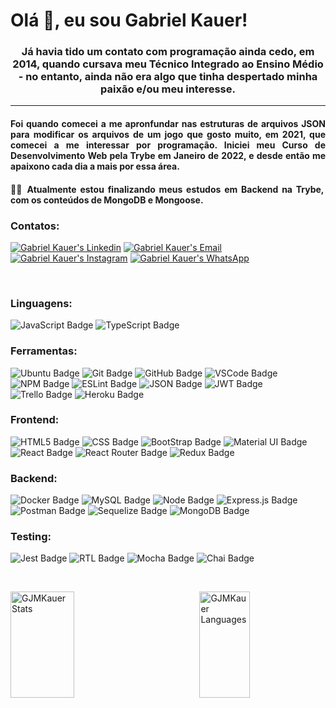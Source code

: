 <h1 align="left">Olá 👋, eu sou Gabriel Kauer!</h1>

<h3 align="center"> Já havia tido um contato com programação ainda cedo, em 2014, quando cursava meu Técnico Integrado ao Ensino Médio - no entanto, ainda não era algo que tinha despertado minha paixão e/ou meu interesse.</h3>

<hr>

<h4 align="justify">Foi quando comecei a me apronfundar nas estruturas de arquivos JSON para modificar os arquivos de um jogo que gosto muito, em 2021, que comecei a me interessar por programação. Iniciei meu Curso de Desenvolvimento Web pela Trybe em Janeiro de 2022, e desde então me apaixono cada dia a mais por essa área.</h4>

<h4 align="justify">👨‍💻 Atualmente estou finalizando meus estudos em Backend na Trybe, com os conteúdos de <b>MongoDB e Mongoose.</b></h4>

<h3 align="left">Contatos:</h3>
<p align="left">
<a href="https://www.linkedin.com/in/gjmkauer/" target="blank"><img src="https://img.shields.io/badge/LinkedIn-0077B5?style=for-the-badge&logo=linkedin&logoColor=white" alt="Gabriel Kauer's Linkedin"/></a>
<a href="mailto:gjmkauer@hotmail.com" target="blank"><img src="https://img.shields.io/badge/Gmail-D14836?style=for-the-badge&logo=gmail&logoColor=white" alt="Gabriel Kauer's Email"/></a>
<a href="http://www.instagram.com/gjmkauer/" target="blank"><img src="https://img.shields.io/badge/Instagram-E4405F?style=for-the-badge&logo=instagram&logoColor=white" alt="Gabriel Kauer's Instagram"/></a>
<a href="http://wa.me/5551986873003" target="blank"><img src="https://img.shields.io/badge/WhatsApp-25D366?style=for-the-badge&logo=whatsapp&logoColor=white" alt="Gabriel Kauer's WhatsApp"/></a>
</p>

<p>⠀</p>

<h3 align="left">Linguagens:</h3>
<p align="left">
<img src="https://img.shields.io/badge/JavaScript-323330?style=for-the-badge&logo=javascript&logoColor=F7DF1E" alt="JavaScript Badge"/>
<img src="https://img.shields.io/badge/TypeScript-007ACC?style=for-the-badge&logo=typescript&logoColor=white" alt="TypeScript Badge" />
</p>
<h3 align="left">Ferramentas:</h3>
<p align="left">
<img src="https://img.shields.io/badge/Ubuntu-E95420?style=for-the-badge&logo=ubuntu&logoColor=white" alt="Ubuntu Badge"/>
<img src="https://img.shields.io/badge/git-%23F05033.svg?style=for-the-badge&logo=git&logoColor=white" alt="Git Badge" />
<img src="https://img.shields.io/badge/github-%23121011.svg?style=for-the-badge&logo=github&logoColor=white" alt="GitHub Badge" />
<img src="https://img.shields.io/badge/VSCode-0078D4?style=for-the-badge&logo=visual%20studio%20code&logoColor=white" alt="VSCode Badge" />
<img src="https://img.shields.io/badge/NPM-%23000000.svg?style=for-the-badge&logo=npm&logoColor=white" alt="NPM Badge" />
<img src="https://img.shields.io/badge/eslint-3A33D1?style=for-the-badge&logo=eslint&logoColor=white" alt="ESLint Badge" />
<img src="https://img.shields.io/badge/json-5E5C5C?style=for-the-badge&logo=json&logoColor=white" alt="JSON Badge"/>
<img src="https://img.shields.io/badge/JWT-000000?style=for-the-badge&logo=JSON%20web%20tokens&logoColor=white" alt="JWT Badge" />
<img src="https://img.shields.io/badge/Trello-0052CC?style=for-the-badge&logo=trello&logoColor=white" alt="Trello Badge"/>
<img src="https://img.shields.io/badge/heroku-%23430098.svg?style=for-the-badge&logo=heroku&logoColor=white" alt="Heroku Badge"/>
 </p>

<h3 align="left">Frontend:</h3>
<p align="left">
<img src="https://img.shields.io/badge/HTML5-E34F26?style=for-the-badge&logo=html5&logoColor=white" alt="HTML5 Badge"/>
<img src="https://img.shields.io/badge/CSS3-1572B6?style=for-the-badge&logo=css3&logoColor=white" alt="CSS Badge"/>
<img src="https://img.shields.io/badge/bootstrap-%23563D7C.svg?style=for-the-badge&logo=bootstrap&logoColor=white" alt="BootStrap Badge"/>
<img src="https://img.shields.io/badge/MUI-%230081CB.svg?style=for-the-badge&logo=mui&logoColor=white" alt="Material UI Badge"/>
<img src="https://img.shields.io/badge/React-20232A?style=for-the-badge&logo=react&logoColor=61DAFB" alt="React Badge"/>
<img src="https://img.shields.io/badge/React_Router-CA4245?style=for-the-badge&logo=react-router&logoColor=white" alt="React Router Badge"/>
<img src="https://img.shields.io/badge/Redux-593D88?style=for-the-badge&logo=redux&logoColor=white" alt="Redux Badge"/>
 </p>
<h3 align="left">Backend:</h3>
<p align="left">
<img src="https://img.shields.io/badge/Docker-2CA5E0?style=for-the-badge&logo=docker&logoColor=white" alt="Docker Badge"/>
<img src="https://img.shields.io/badge/MySQL-005C84?style=for-the-badge&logo=mysql&logoColor=white" alt="MySQL Badge"/>
<img src="https://img.shields.io/badge/Node.js-339933?style=for-the-badge&logo=nodedotjs&logoColor=white" alt="Node Badge"/>
<img src="https://img.shields.io/badge/Express.js-000000?style=for-the-badge&logo=express&logoColor=white" alt="Express.js Badge"/>
<img src="https://img.shields.io/badge/Postman-FF6C37?style=for-the-badge&logo=Postman&logoColor=white" alt="Postman Badge"/>
<img src="https://img.shields.io/badge/Sequelize-52B0E7?style=for-the-badge&logo=Sequelize&logoColor=white" alt="Sequelize Badge"/>
<img src="https://img.shields.io/badge/MongoDB-4EA94B?style=for-the-badge&logo=mongodb&logoColor=white" alt="MongoDB Badge"/>
 </p>
<h3 align="left">Testing:</h3>
<p align="left">
<img src="https://img.shields.io/badge/Jest-C21325?style=for-the-badge&logo=jest&logoColor=white" alt="Jest Badge" />
<img src="https://img.shields.io/badge/-TestingLibrary-%23E33332?style=for-the-badge&logo=testing-library&logoColor=white" alt="RTL Badge"/>
<img src="https://img.shields.io/badge/Mocha-8D6748?style=for-the-badge&logo=Mocha&logoColor=white" alt="Mocha Badge" />
<img src="https://img.shields.io/badge/chai-A30701?style=for-the-badge&logo=chai&logoColor=white" alt="Chai Badge"/>
 </p>

<p>⠀</p>

<a href="https://github.com/GJMKauer"><img src="https://github-readme-stats.vercel.app/api?username=gjmkauer&show_icons=true&theme=merko&border_radius=25&locale=pt-br" alt="GJMKauer Stats" height="170px" width="45%" align="left" /></a>

<a href="https://github.com/GJMKauer"><img src="https://github-readme-stats.vercel.app/api/top-langs/?username=gjmkauer&langs_count=10&layout=compact&theme=merko&border_radius=25&locale=pt-br" alt="GJMKauer Languages" height="170px" width="40%" align="right" /></a>
